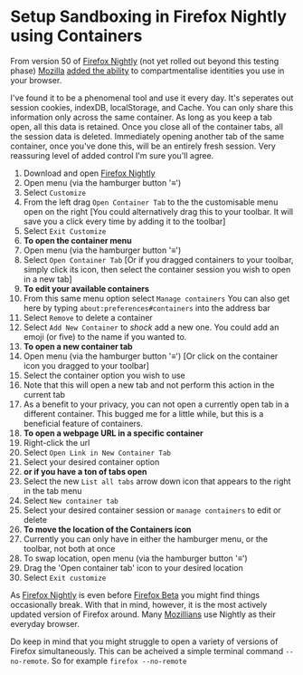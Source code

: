 # Setup Sandboxing in Firefox Nightly using Containers

From version 50 of [Firefox Nightly](https://www.mozilla.org/en-US/firefox/channel/desktop/) (not yet rolled out beyond this testing phase) [Mozilla](https://www.mozilla.org/) [added the ability](https://blog.mozilla.org/tanvi/2016/06/16/contextual-identities-on-the-web/) to compartmentalise identities you use in your browser.

I've found it to be a phenomenal tool and use it every day. It's seperates out session cookies, indexDB, localStorage, and Cache. You can only share this information only across the same container. As long as you keep a tab open, all this data is retained. Once you close all of the container tabs, all the session data is deleted. Immediately opening another tab of the same container, once you've done this, will be an entirely fresh session. Very reassuring level of added control I'm sure you'll agree.

1. Download and open [Firefox Nightly](https://www.mozilla.org/en-US/firefox/channel/desktop/)
2. Open menu (via the hamburger button '≡')
3. Select `Customize`
4. From the left drag `Open Container Tab` to the the customisable menu open on the right [You could alternatively drag this to your toolbar. It will save you a click every time by adding it to the toolbar]
5. Select `Exit Customize`
6. **To open the container menu**
7. Open menu (via the hamburger button '≡')
8. Select `Open Container Tab` [Or if you dragged containers to your toolbar, simply click its icon, then select the container session you wish to open in a new tab]
9. **To edit your available containers**
10. From this same menu option select `Manage containers` You can also get here by typing `about:preferences#containers` into the address bar
11. Select `Remove` to delete a container
12. Select `Add New Container` to *shock* add a new one. You could add an emoji (or five) to the name if you wanted to.
13. **To open a new container tab**
14. Open menu (via the hamburger button '≡') [Or click on the container icon you dragged to your toolbar]
15. Select the container option you wish to use
16. Note that this will open a new tab and not perform this action in the current tab
17. As a benefit to your privacy, you can not open a currently open tab in a different container. This bugged me for a little while, but this is a beneficial feature of containers.
18. **To open a webpage URL in a specific container**
19. Right-click the url
20. Select `Open Link in New Container Tab`
21. Select your desired container option
22. **or if you have a ton of tabs open**
23. Select the new `List all tabs` arrow down icon that appears to the right in the tab menu
24. Select `New container tab`
25. Select your desired container session or `manage containers` to edit or delete
26. **To move the location of the Containers icon**
27. Currently you can only have in either the hamburger menu, or the toolbar, not both at once
28. To swap location, open menu (via the hamburger button '≡')
29. Drag the 'Open container tab' icon to your desired location
30. Select `Exit customize`
 
As [Firefox Nightly](https://www.mozilla.org/en-US/firefox/channel/desktop/) is even before [Firefox Beta](https://www.mozilla.org/en-US/firefox/beta/all/) you might find things occasionally break. With that in mind, however, it is the most actively updated version of Firefox around. Many [Mozillians](https://wiki.mozilla.org/Mozillians) use Nightly as their everyday browser. 

Do keep in mind that you might struggle to open a variety of versions of Firefox simultaneously. This can be acheived a simple terminal command `--no-remote`. So for example `firefox --no-remote`

